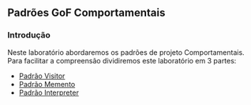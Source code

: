## Padrões GoF Comportamentais

### Introdução
Neste laboratório abordaremos os padrões de projeto Comportamentais.<br/>
Para facilitar a compreensão dividiremos este laboratório em 3 partes:
 * [Padrão Visitor](./parte1/)
 * [Padrão Memento](./parte2/)
 * [Padrão Interpreter](./parte3/)